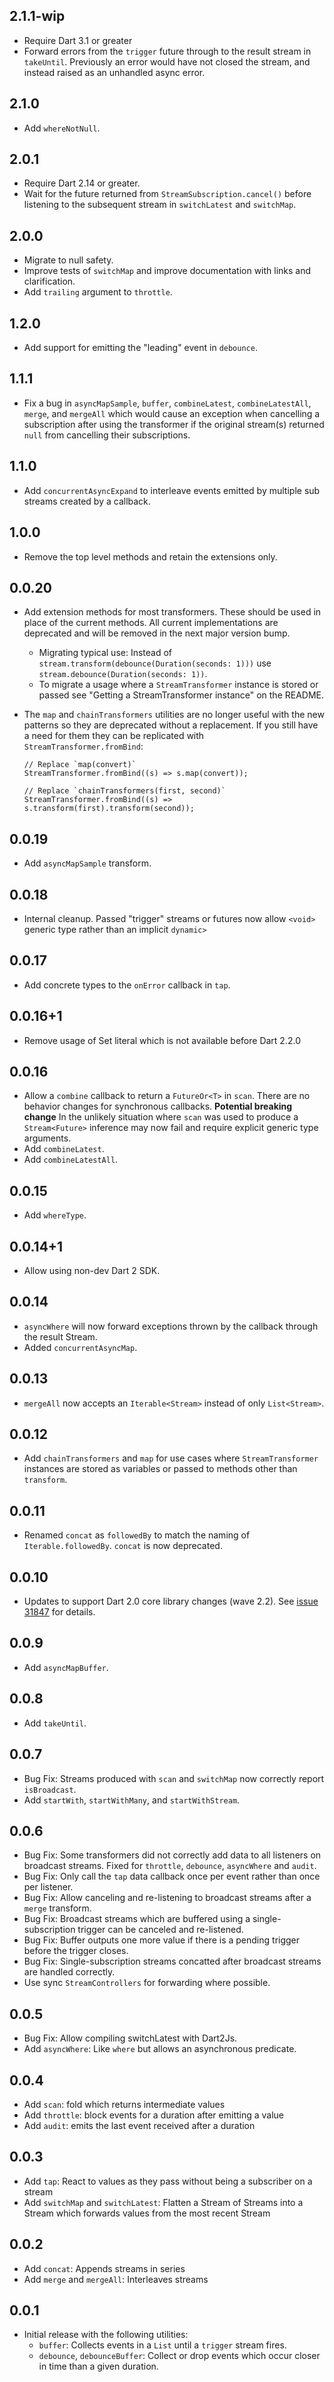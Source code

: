 ## 2.1.1-wip

- Require Dart 3.1 or greater
- Forward errors from the `trigger` future through to the result stream in
  `takeUntil`. Previously an error would have not closed the stream, and instead
  raised as an unhandled async error.

## 2.1.0

- Add `whereNotNull`.

## 2.0.1

- Require Dart 2.14 or greater.
- Wait for the future returned from `StreamSubscription.cancel()` before
  listening to the subsequent stream in `switchLatest` and `switchMap`.

## 2.0.0

- Migrate to null safety.
- Improve tests of `switchMap` and improve documentation with links and
  clarification.
- Add `trailing` argument to `throttle`.

## 1.2.0

-  Add support for emitting the "leading" event in `debounce`.

## 1.1.1

-   Fix a bug in `asyncMapSample`, `buffer`, `combineLatest`,
    `combineLatestAll`, `merge`, and `mergeAll` which would cause an exception
    when cancelling a subscription after using the transformer if the original
    stream(s) returned `null` from cancelling their subscriptions.

## 1.1.0

-   Add `concurrentAsyncExpand` to interleave events emitted by multiple sub
    streams created by a callback.

## 1.0.0

-   Remove the top level methods and retain the extensions only.

## 0.0.20

-   Add extension methods for most transformers. These should be used in place
    of the current methods. All current implementations are deprecated and will
    be removed in the next major version bump.
    -   Migrating typical use: Instead of
        `stream.transform(debounce(Duration(seconds: 1)))` use
        `stream.debounce(Duration(seconds: 1))`.
    -   To migrate a usage where a `StreamTransformer` instance is stored or
        passed see "Getting a StreamTransformer instance" on the README.
-   The `map` and `chainTransformers` utilities are no longer useful with the
    new patterns so they are deprecated without a replacement. If you still have
    a need for them they can be replicated with `StreamTransformer.fromBind`:

    ```
    // Replace `map(convert)`
    StreamTransformer.fromBind((s) => s.map(convert));

    // Replace `chainTransformers(first, second)`
    StreamTransformer.fromBind((s) => s.transform(first).transform(second));
    ```

## 0.0.19

- Add `asyncMapSample` transform.

## 0.0.18

- Internal cleanup. Passed "trigger" streams or futures now allow `<void>`
  generic type rather than an implicit `dynamic>`

## 0.0.17

- Add concrete types to the `onError` callback in `tap`.

## 0.0.16+1

- Remove usage of Set literal which is not available before Dart 2.2.0

## 0.0.16

- Allow a `combine` callback to return a `FutureOr<T>` in `scan`. There are no
  behavior changes for synchronous callbacks. **Potential breaking change** In
  the unlikely situation where `scan` was used to produce a `Stream<Future>`
  inference may now fail and require explicit generic type arguments.
- Add `combineLatest`.
- Add `combineLatestAll`.

## 0.0.15

- Add `whereType`.

## 0.0.14+1

- Allow using non-dev Dart 2 SDK.

## 0.0.14

- `asyncWhere` will now forward exceptions thrown by the callback through the
  result Stream.
- Added `concurrentAsyncMap`.

## 0.0.13

- `mergeAll` now accepts an `Iterable<Stream>` instead of only `List<Stream>`.

## 0.0.12

- Add `chainTransformers` and `map` for use cases where `StreamTransformer`
  instances are stored as variables or passed to methods other than `transform`.

## 0.0.11

- Renamed `concat` as `followedBy` to match the naming of `Iterable.followedBy`.
  `concat` is now deprecated.

## 0.0.10

- Updates to support Dart 2.0 core library changes (wave
  2.2). See [issue 31847][sdk#31847] for details.

  [sdk#31847]: https://github.com/dart-lang/sdk/issues/31847

## 0.0.9

- Add `asyncMapBuffer`.

## 0.0.8

- Add `takeUntil`.

## 0.0.7

- Bug Fix: Streams produced with `scan` and `switchMap` now correctly report
  `isBroadcast`.
- Add `startWith`, `startWithMany`, and `startWithStream`.

## 0.0.6

- Bug Fix: Some transformers did not correctly add data to all listeners on
  broadcast streams. Fixed for `throttle`, `debounce`, `asyncWhere` and `audit`.
- Bug Fix: Only call the `tap` data callback once per event rather than once per
  listener.
- Bug Fix: Allow canceling and re-listening to broadcast streams after a
  `merge` transform.
- Bug Fix: Broadcast streams which are buffered using a single-subscription
  trigger can be canceled and re-listened.
- Bug Fix: Buffer outputs one more value if there is a pending trigger before
  the trigger closes.
- Bug Fix: Single-subscription streams concatted after broadcast streams are
  handled correctly.
- Use sync `StreamControllers` for forwarding where possible.

## 0.0.5

- Bug Fix: Allow compiling switchLatest with Dart2Js.
- Add `asyncWhere`: Like `where` but allows an asynchronous predicate.

## 0.0.4
- Add `scan`: fold which returns intermediate values
- Add `throttle`: block events for a duration after emitting a value
- Add `audit`: emits the last event received after a duration

## 0.0.3

- Add `tap`: React to values as they pass without being a subscriber on a stream
- Add `switchMap` and `switchLatest`: Flatten a Stream of Streams into a Stream
  which forwards values from the most recent Stream

## 0.0.2

- Add `concat`: Appends streams in series
- Add `merge` and `mergeAll`: Interleaves streams

## 0.0.1

- Initial release with the following utilities:
  - `buffer`: Collects events in a `List` until a `trigger` stream fires.
  - `debounce`, `debounceBuffer`: Collect or drop events which occur closer in
    time than a given duration.
